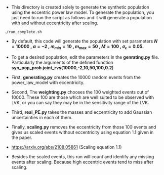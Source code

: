 * This directory is created solely to generate the synthetic population using the eccentric power law model. 
To generate the population, you just need to run the script as follows and it will generate a population with and without eccentricity after scaling. 

```
./run_complete.sh 
```
* By default, this code will generate the population with set parameters **$N= 10000$ , $\alpha = -2$ , $m_{min} = 10$ , $m_{max} = 50$ , $M = 100$ , $\sigma_\epsilon =0.05$.**

* To get a desired population, edit the parameters in the **genrating.py** file. Particularly the arguments of the defined function **syn_pop_prob.joint_rvs(10000,-2,10,50,100,0.2)**

* First,  **generating.py**  creates the 10000 random events from the power_law_model with eccentricity.

* Second, The **weighting.py** chooses the 100 weighted events out of 10000. These 100 are those which are well suited to be observed with LVK, or you can say they may be in the sensitivity range of the LVK.
* Third, **real_PE.py** takes the masses and eccentricity to add Gaussian uncertainties in each of them.
* Finally, **scaling.py** removes the eccentricity from those 100 events and gives us scaled events without eccentricity using equation 1.1 given in the paper. 
* https://arxiv.org/abs/2108.05861 (Scaling equation 1.1)

* Besides the scaled events, this run will count and identify any missing events after scaling. Because high eccentric events tend to miss after scaling.
